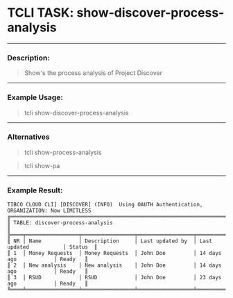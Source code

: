 # TCLI TASK: show-discover-process-analysis

---
### Description:

> Show's the process analysis of Project Discover

---
### Example Usage:

> tcli show-discover-process-analysis

---
### Alternatives
> tcli show-process-analysis

> tcli show-pa

---
### Example Result:

```console
TIBCO CLOUD CLI] [DISCOVER] (INFO)  Using OAUTH Authentication, ORGANIZATION: Now LIMITLESS
╔══════════════════════════════════════════════════════════════════════════════════════════════╗
║ TABLE: discover-process-analysis                                                             ║
╠════╤═════════════════╤═════════════════╤══════════════════╤════════════════════════╤═════════╣
║ NR │ Name            │ Description     │ Last updated by  │ Last updated           │ Status  ║
║ 1  │ Money Requests  │ Money Requests  │ John Doe         │ 14 days ago            │ Ready   ║
║ 2  │ New analysis    │ New analysis    │ John Doe         │ 14 days ago            │ Ready   ║
║ 3  │ RSUD            │ RSUD            │ John Doe         │ 23 days ago            │ Ready   ║
╚════╧═════════════════╧═════════════════╧══════════════════╧════════════════════════╧═════════╝

```

